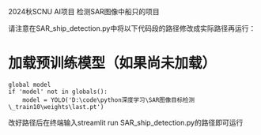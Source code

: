 2024秋SCNU AI项目
检测SAR图像中船只的项目

请注意在SAR_ship_detection.py中将以下代码段的路径修改成实际路径再运行：
   # 加载预训练模型（如果尚未加载）
    global model
    if 'model' not in globals():
        model = YOLO('D:\code\python深度学习\SAR图像目标检测\_train10\weights\last.pt')

改好路径后在终端输入streamlit run SAR_ship_detection.py的路径即可运行
